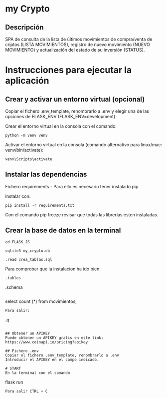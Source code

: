 # my Crypto

## Descripción
SPA de consulta de la lista de últimos movimientos de compra/venta de criptos (LISTA MOVIMIENTOS), registro de nuevo movimiento (NUEVO MOVIMIENTO) y actualización del estado de su inversión (STATUS).

# Instrucciones para ejecutar la aplicación 

## Crear y activar un entorno virtual (opcional)

Copiar el fichero .env_template, renombrarlo a .env y elegir una de las opciones de FLASK_ENV (FLASK_ENV=development)

Crear el entorno virtual en la consola con el comando:

```
python -m venv venv
```
Activar el entorno virtual en la consola 
(comando alternativo para linux/mac: venv/bin/activate):

```
venv\Scripts\activate
```

## Instalar las dependencias
Fichero requirements - 
Para ello es necesario tener instalado pip.

Instalar con:

```
pip install -r requirements.txt
```

Con el comando pip freeze revisar que todas las librerías esten instaladas.

## Crear la base de datos en la terminal
```
cd FLASK_JS
```
```
sqlite3 my_crypto.db
```
```
.read crea_tablas.sql
```

Para comprobar que la instalacion ha ido bien:
```
.tables
```
.schema
```
```
select count (*) from movimientos;  
```
Para salir:
```
.q
```

## Obtener un APIKEY
Puede obtener un APIKEY gratis en este link: 
https://www.coinapi.io/pricing?apikey

## Fichero .env
Copiar el fichero .env_template, renombrarlo a .env
Introducir el APIKEY en el campo indicado.

# START
En la terminal con el comando

```
flask run
```
Para salir CTRL + C


